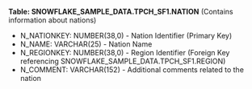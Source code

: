 **Table: SNOWFLAKE_SAMPLE_DATA.TPCH_SF1.NATION** (Contains information about nations)

- N_NATIONKEY: NUMBER(38,0) - Nation Identifier (Primary Key)
- N_NAME: VARCHAR(25) - Nation Name
- N_REGIONKEY: NUMBER(38,0) - Region Identifier (Foreign Key referencing SNOWFLAKE_SAMPLE_DATA.TPCH_SF1.REGION)
- N_COMMENT: VARCHAR(152) - Additional comments related to the nation
